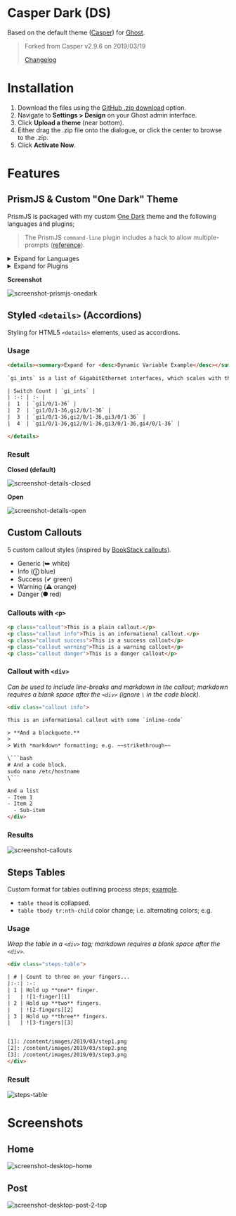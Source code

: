# Casper Dark (DS)

Based on the default theme ([Casper][casper]) for [Ghost][ghost].

> Forked from Casper v2.9.6 on 2019/03/19
> 
> [Changelog](changelog-ds.md)

# Installation

1. Download the files using the [GitHub .zip download][zip-dl] option.
2. Navigate to **Settings > Design** on your Ghost admin interface.
3. Click **Upload a theme** (near bottom).
4. Either drag the .zip file onto the dialogue, or click the center to browse to the .zip.
5. Click **Activate Now**.

# Features

## PrismJS & Custom "One Dark" Theme

PrismJS is packaged with my custom [One Dark][prismjs-onedark] theme and the following languages and plugins;

> The PrismJS `command-line` plugin includes a hack to allow multiple-prompts ([reference][prismjs-cmdline-hack]).

<details><summary>Expand for Languages</summary>

- markup
- css
- clike
- javascript
- apacheconf
- bash
- batch
- css-extras
- markup-templating
- git
- handlebars
- http
- ini
- php
- json
- markdown
- django
- nginx
- sql
- powershell
- scss
- python
- rest
- sass
- yaml
- tcl
- visual-basic
- regex
</details>

<details><summary>Expand for Plugins</summary>

- line-highlight
- line-numbers
- toolbar
- highlight-keywords
- unescaped-markup
- command-line
- show-language
- copy-to-clipboard

</details>

**Screenshot**

![screenshot-prismjs-onedark][ss-prismjs-onedark]

## Styled `<details>` (Accordions)

Styling for HTML5 `<details>` elements, used as accordions.

### Usage

```html
<details><summary>Expand for <desc>Dynamic Variable Example</desc></summary>
 
`gi_ints` is a list of GigabitEthernet interfaces, which scales with the number of switches in the stack.

| Switch Count | `gi_ints` |
| :-: | :- |
|  1  | `gi1/0/1-36` |
|  2  | `gi1/0/1-36,gi2/0/1-36` |
|  3  | `gi1/0/1-36,gi2/0/1-36,gi3/0/1-36` |
|  4  | `gi1/0/1-36,gi2/0/1-36,gi3/0/1-36,gi4/0/1-36` |

</details>
```

### Result

**Closed (default)**

![screenshot-details-closed][ss-details-closed]

**Open**

![screenshot-details-open][ss-details-open]

## Custom Callouts

5 custom callout styles (inspired by [BookStack callouts][bookstack-callouts]).

- Generic (⮩ white)
- Info (**ⓘ** blue)
- Success (✔ green)
- Warning (**⚠** orange)
- Danger (⯃ red)

### Callouts with `<p>`

```html
<p class="callout">This is a plain callout.</p>
<p class="callout info">This is an informational callout.</p>
<p class="callout success">This is a success callout</p>
<p class="callout warning">This is a warning callout</p>
<p class="callout danger">This is a danger callout</p>
```

### Callout with `<div>`

*Can be used to include line-breaks and markdown in the callout; markdown requires a blank space after the `<div>` (ignore `\` in the code block).*

```html
<div class="callout info">

This is an informational callout with some `inline-code`

> **And a blockquote.**
> 
> With *markdown* formatting; e.g. ~~strikethrough~~

\```bash
# And a code block.
sudo nano /etc/hostname
\```

And a list
- Item 1
- Item 2
  - Sub-item
</div>
```

### Results

![screenshot-callouts][ss-callouts]

## Steps Tables

Custom format for tables outlining process steps; [example][steps-table-eg].

- `table thead` is collapsed.
- `table tbody tr:nth-child` color change; i.e. alternating colors; e.g.

### Usage

*Wrap the table in a `<div>` tag; markdown requires a blank space after the `<div>`.*

```html
<div class="steps-table">

| # | Count to three on your fingers...
|:-:| :-:
| 1 | Hold up **one** finger.
|   | ![1-finger][1]
| 2 | Hold up **two** fingers.
|   | ![2-fingers][2]
| 3 | Hold up **three** fingers.
|   | ![3-fingers][3]


[1]: /content/images/2019/03/step1.png
[2]: /content/images/2019/03/step2.png
[3]: /content/images/2019/03/step3.png
</div>
```

### Result

![steps-table][ss-steps-table]

# Screenshots

## Home

![screenshot-desktop-home][ss-d-home]

## Post

![screenshot-desktop-post-2-top][ss-d-post]



[ghost]: http://github.com/tryghost/ghost/
[casper]: https://github.com/TryGhost/Casper
[zip-dl]: https://github.com/derek-shnosh/casper-dark-ds/archive/master.zip
[prismjs-onedark]: https://github.com/derek-shnosh/prism-theme-one-dark-ds
[clipboardjs]: https://github.com/zenorocha/clipboard.js/
[prismjs]: https://github.com/PrismJS/prism
[bookstack-callouts]: https://www.bookstackapp.com/blog/beta-release-v0-11-0/
[prismjs-cmdline-hack]: https://github.com/PrismJS/prism/issues/1021#issuecomment-477791027
[steps-table-eg]: https://shnosh.io/securecrt-echo-paste/#securecrtconfiguration
[ss-steps-table]: assets/images/screenshot-steps-table.png
[ss-callouts]: assets/images/screenshot-callouts.png
[ss-details-closed]: assets/images/screenshot-details-closed.png
[ss-details-open]: assets/images/screenshot-details-open.png
[ss-d-home]: assets/images/screenshot-desktop-home.png
[ss-d-post]: assets/images/screenshot-desktop-post.png
[ss-prismjs-onedark]: assets/images/screenshot-prismjs-one-dark.png
